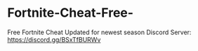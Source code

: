 # Fortnite-Cheat-Free- 
Free Fortnite Cheat Updated for newest season Discord Server: https://discord.gg/BSxTfBURWv
 
 

